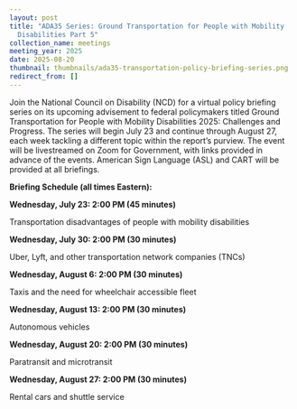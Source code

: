 ```yaml
---
layout: post
title: "ADA35 Series: Ground Transportation for People with Mobility
  Disabilities Part 5"
collection_name: meetings
meeting_year: 2025
date: 2025-08-20
thumbnail: thumbnails/ada35-transportation-policy-briefing-series.png
redirect_from: []
---
```

Join the National Council on Disability (NCD) for a virtual policy briefing series on its upcoming advisement to federal policymakers titled Ground Transportation for People with Mobility Disabilities 2025: Challenges and Progress. The series will begin July 23 and continue through August 27, each week tackling a different topic within the report’s purview. The event will be livestreamed on Zoom for Government, with links provided in advance of the events. American Sign Language (ASL) and CART will be provided at all briefings.



**Briefing Schedule (all times Eastern):**



**Wednesday, July 23: 2:00 PM (45 minutes)**

Transportation disadvantages of people with mobility disabilities



**Wednesday, July 30: 2:00 PM (30 minutes)**

Uber, Lyft, and other transportation network companies (TNCs)



**Wednesday, August 6: 2:00 PM (30 minutes)**

Taxis and the need for wheelchair accessible fleet



**Wednesday, August 13: 2:00 PM (30 minutes)**

Autonomous vehicles



**Wednesday, August 20: 2:00 PM (30 minutes)**

Paratransit and microtransit



**Wednesday, August 27: 2:00 PM (30 minutes)**

Rental cars and shuttle service
